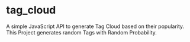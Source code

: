 # tag_cloud
A simple JavaScript API to generate Tag Cloud based on their popularity. This Project generates random Tags with Random Probability.

